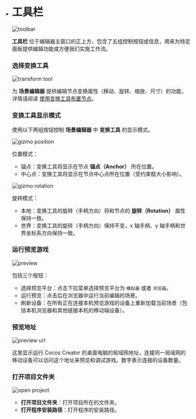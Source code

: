 - # 工具栏

  ![toolbar](https://gitee.com/nlpleaf/PicGo/raw/master/20200621095132.png)

  **工具栏** 位于编辑器主窗口的正上方，包含了五组控制按钮或信息，用来为特定面板提供编辑功能或方便我们实施工作流。

  ### 选择变换工具

  ![transform tool](https://gitee.com/nlpleaf/PicGo/raw/master/20200621095133.png)

  为 **场景编辑器** 提供编辑节点变换属性（移动、旋转、缩放、尺寸）的功能，详情请阅读 [使用变换工具布置节点](https://docs.cocos.com/creator/manual/zh/getting-started/basics/editor-panels/scene.html#使用变换工具布置节点)。

  ### 变换工具显示模式

  使用以下两组按钮控制 **场景编辑器** 中 **变换工具** 的显示模式。

  ![gizmo position](https://gitee.com/nlpleaf/PicGo/raw/master/20200621095134.png)

  位置模式：

  - 锚点：变换工具将显示在节点 **锚点（Anchor）** 所在位置。
  - 中心点：变换工具将显示在节点中心点所在位置（受约束框大小影响）。

  ![gizmo rotation](https://gitee.com/nlpleaf/PicGo/raw/master/20200621095135.png)

  旋转模式：

  - 本地：变换工具的旋转（手柄方向）将和节点的 **旋转（Rotation）** 属性保持一致。
  - 世界：变换工具的旋转（手柄方向）保持不变，x 轴手柄、y 轴手柄和世界坐标系方向保持一致。

  ### 运行预览游戏

  ![preview](https://gitee.com/nlpleaf/PicGo/raw/master/20200621095136.png)

  包括三个按钮：

  - 选择预览平台：点击下拉菜单选择预览平台为 `模拟器` 或者 `浏览器`。
  - 运行预览：点击后在浏览器中运行当前编辑的场景。
  - 刷新设备：在所有正在连接本机预览游戏的设备上重新加载当前场景（包括本机浏览器和其他链接本机的移动端设备）。

  ### 预览地址

  ![preview url](https://gitee.com/nlpleaf/PicGo/raw/master/20200621095137.png)

  这里显示运行 Cocos Creator 的桌面电脑的局域网地址，连接同一局域网的移动设备可以访问这个地址来预览和调试游戏。数字表示连接的设备数量。

  ### 打开项目文件夹

  ![open project](https://gitee.com/nlpleaf/PicGo/raw/master/20200621095138.png)

  - **打开项目文件夹**：打开项目所在的文件夹。
  - **打开程序安装路径**：打开程序的安装路径。